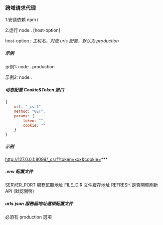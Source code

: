 ### 跨域请求代理

1.安装依赖 npm i

2.运行 node . [host-option]

host-option : *主机名，对应 uris 配置，默认为 production*

##### 示例

示例1: node .  production

示例2: node .

##### 动态配置 Cookie&Token 接口

```javascript
{
    url: "_csrf"
    method: "GET",
    params: {
        token: "",
        cookie: ""
    }
}
```
##### 示例
http://127.0.0.1:8099/_csrf?token=xxx&cookie=***

##### .env 配置文件
SERVER_PORT 服務監聽地址
FILE_DIR 文件緩存地址
REFRESH 是否開啓刷新API (默認開啓)

##### urls.json 服務器地址選項配置文件
必須有 production 選項



